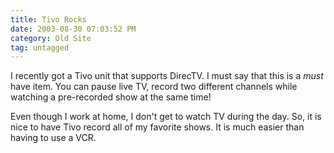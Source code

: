 ```yaml
---
title: Tivo Rocks
date: 2003-08-30 07:03:52 PM
category: Old Site
tag: untagged
---
```


I recently got a Tivo unit that supports DirecTV. I must say that this is a *must* have item. You can pause live TV, record two different channels while watching a pre-recorded show at the same time!

Even though I work at home, I don't get to watch TV during the day. So, it is nice to have Tivo record all of my favorite shows. It is much easier than having to use a VCR.
